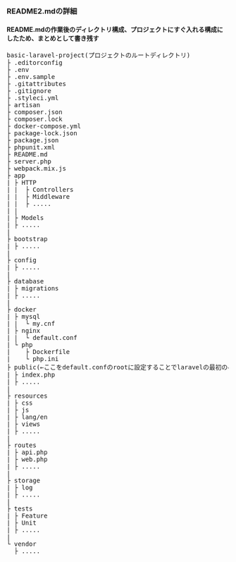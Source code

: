 ### README2.mdの詳細
#### README.mdの作業後のディレクトリ構成、プロジェクトにすぐ入れる構成にしたため、まとめとして書き残す
<pre>
basic-laravel-project(プロジェクトのルートディレクトリ)
├ .editorconfig
├ .env
├ .env.sample
├ .gitattributes
├ .gitignore
├ .styleci.yml
├ artisan
├ composer.json
├ composer.lock
├ docker-compose.yml
├ package-lock.json
├ package.json
├ phpunit.xml
├ README.md
├ server.php
├ webpack.mix.js
├ app
| ├ HTTP
| |  ├ Controllers
| |  ├ Middleware
| |  ├ .....
| |   
| ├ Models
| ├ .....
|  
├ bootstrap
| ├ .....
|  
├ config
| ├ .....
|  
├ database
| ├ migrations
| ├ .....
|  
├ docker
| ├ mysql
| |  └ my.cnf
| ├ nginx
| |  └ default.conf
| └ php
|    ├ Dockerfile
|    └ php.ini
├ public(←ここをdefault.confのrootに設定することでlaravelの最初のページに繋がる)
| ├ index.php
| ├ .....
|  
├ resources
| ├ css
| ├ js
| ├ lang/en
| ├ views
| ├ .....
|  
├ routes
| ├ api.php
| ├ web.php
| ├ .....
|  
├ storage
| ├ log
| ├ .....
|  
├ tests
| ├ Feature
| ├ Unit
| ├ .....
|  
└ vendor
  ├ .....
</pre>
